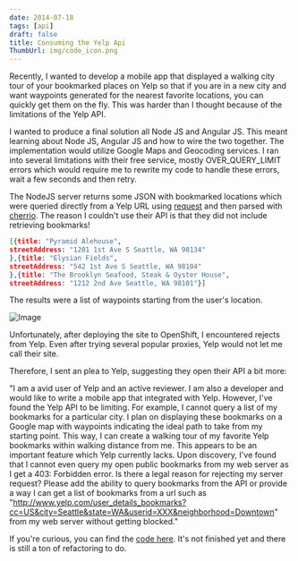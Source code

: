 ```yaml
---
date: 2014-07-18
tags: [api]
draft: false
title: Consuming the Yelp Api
ThumbUrl: img/code_icon.png
---
```


Recently, I wanted to develop a mobile app that displayed a walking city tour of your bookmarked places on Yelp so that if you are in a new city and want waypoints generated for the nearest favorite locations, you can quickly get them on the fly. This was harder than I thought because of the limitations of the Yelp API.

I wanted to produce a final solution all Node JS and Angular JS. This meant learning about Node JS, Angular JS and how to wire the two together. The implementation would utilize Google Maps and Geocoding services. I ran into several limitations with their free service, mostly OVER_QUERY_LIMIT errors which would require me to rewrite my code to handle these errors, wait a few seconds and then retry.

The NodeJS server returns some JSON with bookmarked locations which were queried directly from a Yelp URL using [request](https://www.npmjs.org/package/request) and then parsed with [cherrio](https://github.com/cheeriojs/cheerio). The reason I couldn't use their API is that they did not include retrieving bookmarks!

```json
[{title: "Pyramid Alehouse",
streetAddress: "1201 1st Ave S Seattle, WA 98134"
},{title: "Elysian Fields",
streetAddress: "542 1st Ave S Seattle, WA 98104"
},{title: "The Brooklyn Seafood, Steak & Oyster House",
streetAddress: "1212 2nd Ave Seattle, WA 98101"}]
```

The results were a list of waypoints starting from the user's location.

![Image](/img/2014-07-18_14-25-48-e1405718882601.png)

Unfortunately, after deploying the site to OpenShift, I encountered rejects from Yelp. Even after trying several popular proxies, Yelp would not let me call their site.

Therefore, I sent an plea to Yelp, suggesting they open their API a bit more:

"I am a avid user of Yelp and an active reviewer. I am also a developer and would like to write a mobile app that integrated with Yelp. However, I've found the Yelp API to be limiting. For example, I cannot query a list of my bookmarks for a particular city. I plan on displaying these bookmarks on a Google map with waypoints indicating the ideal path to take from my starting point. This way, I can create a walking tour of my favorite Yelp bookmarks within walking distance from me. This appears to be an important feature which Yelp currently lacks. Upon discovery, I've found that I cannot even query my open public bookmarks from my web server as I get a 403: Forbidden error. Is there a legal reason for rejecting my server request? Please add the ability to query bookmarks from the API or provide a way I can get a list of bookmarks from a url such as "http://www.yelp.com/user_details_bookmarks?cc=US&city=Seattle&state=WA&userid=XXX&neighborhood=Downtown" from my web server without getting blocked."

If you're curious, you can find the [code here](https://github.com/szahn/YelpItinerary). It's not finished yet and there is still a ton of refactoring to do.
